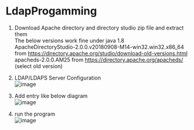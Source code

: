 # LdapProgamming

1. Download Apache directory and directory studio zip file and extract them<br>
   The below versions work fine under java 1.8 <br>
  ApacheDirectoryStudio-2.0.0.v20180908-M14-win32.win32.x86_64 from https://directory.apache.org/studio/download-old-versions.html <br>
  apacheds-2.0.0.AM25 from https://directory.apache.org/apacheds/ (select old version) <br>
2. LDAP/LDAPS Server Configuration <br>
![image](https://user-images.githubusercontent.com/76067750/178864749-b2f36832-5429-4338-8a52-79fe0809479e.png) <br>

3. Add entry like below diagram <br>
  ![image](https://user-images.githubusercontent.com/76067750/178862702-81b2e32f-987a-4daa-a6fd-534d838f7db6.png) <br>
  
4. run the program <br>
  ![image](https://user-images.githubusercontent.com/76067750/178865022-5c9d7a8e-99cd-411c-8ef5-a1b4a68f7647.png) <br>

